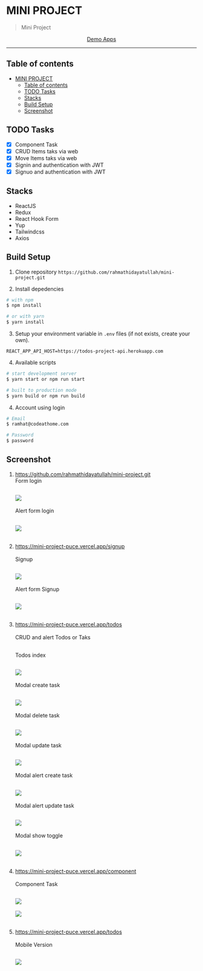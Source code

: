 # MINI PROJECT

> Mini Project

<p align="center">
  <a href="https://mini-project-puce.vercel.app">
    Demo Apps
  </a>
</p>

----

## Table of contents
- [MINI PROJECT](#-mini-project)
  - [Table of contents](#table-of-contents)
  - [TODO Tasks](#todo-tasks)
  - [Stacks](#stacks)
  - [Build Setup](#build-setup)
  - [Screenshot](#Screenshot)

## TODO Tasks
- [x] Component Task
- [x] CRUD Items taks via web
- [x] Move Items taks via web
- [x] Signin and authentication with JWT
- [x] Signuo and authentication with JWT

## Stacks
- ReactJS
- Redux
- React Hook Form
- Yup
- Tailwindcss
- Axios

## Build Setup
1. Clone repository
`https://github.com/rahmathidayatullah/mini-project.git`

2. Install depedencies
```bash
# with npm
$ npm install

# or with yarn
$ yarn install
```

3. Setup your environment variable in `.env` files (if not exists, create your own).
```env
REACT_APP_API_HOST=https://todos-project-api.herokuapp.com

```

4. Available scripts
```bash
# start development server
$ yarn start or npm run start

# built to production mode
$ yarn build or npm run build
```

4. Account using login
```bash
# Email      
$ ramhat@codeathome.com

# Password
$ password
```

## Screenshot

1. https://github.com/rahmathidayatullah/mini-project.git <br />
   Form login
   ##
   <img src="screenshot/form-login.png"> <br/><br/>
   Alert form login
   ##
   <img src="screenshot/alert-form-login.png"><br /><br />
   
2. https://mini-project-puce.vercel.app/signup <br /><br />
   Signup
   ##
   <img src="screenshot/form-signup.png"> <br /><br/>
   Alert form Signup
   ##
   <img src="screenshot/alert-form-signup.png"> <br /><br />

3. https://mini-project-puce.vercel.app/todos <br /><br />
   CRUD and alert Todos or Taks 
   ##
   Todos index
   ##
   <img src="screenshot/todos.png"><br /><br />
   Modal create task
   ##
   <img src="screenshot/modal-create-task.png"><br /><br />
   Modal delete task
   ##
   <img src="screenshot/modal-delete-task.png"><br /><br />
   Modal update task
   ##
   <img src="screenshot/modal-update-task.png"><br /><br />
   Modal alert create task
   ##
   <img src="screenshot/alert-modal-create-task.png"><br /><br />
   Modal alert update task
   ##
   <img src="screenshot/alert-modal-update-task.png"><br /><br />
   Modal show toggle
   ##
   <img src="screenshot/show-toggle.png"><br /><br />
4. https://mini-project-puce.vercel.app/component <br /><br />
   Component Task
   ## 
   <img src="screenshot/component-1.png"><br /><br />
   <img src="screenshot/component-2.png"><br /><br />
   
5. https://mini-project-puce.vercel.app/todos <br /><br />
   Mobile Version
   ## 
   <img src="screenshot/mobile-version.png"><br /><br />
   
